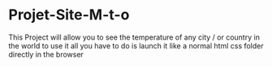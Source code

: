 # Projet-Site-M-t-o
This Project will allow you to see the temperature of any city / or country in the world to use it all you have to do is launch it like a normal html css folder directly in the browser
